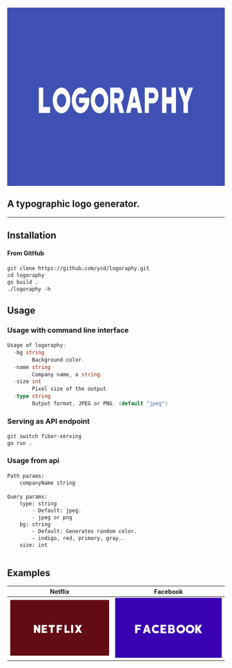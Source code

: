 

<p align="center"><img src="/examples/logoraphy.jpeg" align="center" width="736" height="413"></div>

## A typographic logo generator.
------

## Installation

#### From GitHub

```
git clone https://github.com/ycd/logoraphy.git
cd logoraphy
go build .
./logoraphy -h
```

## Usage

### Usage with command line interface

```go
Usage of logoraphy:
  -bg string
        Background color.
  -name string
        Company name, a string.
  -size int
        Pixel size of the output.
  -type string
        Output format, JPEG or PNG. (default "jpeg")
```

### Serving as API endpoint

```
git switch fiber-serving
go run .
```

### Usage from api

```
Path params:
    companyName string

Query params:
    type: string
        - Default: jpeg.
        - jpeg or png
    bg: string
        - Default: Generates random color.
        - indigo, red, primary, gray..
    size: int
   
```
## Examples

Netflix              |  Facebook
:-------------------------:|:-------------------------:
![](/examples/netflix.jpeg)  |  ![](/examples/facebook.jpeg)
